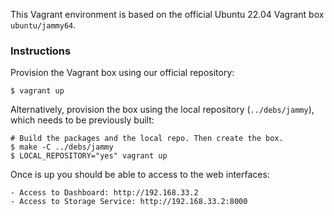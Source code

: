 This Vagrant environment is based on the official Ubuntu 22.04 Vagrant box
`ubuntu/jammy64`.

### Instructions

Provision the Vagrant box using our official repository:

    $ vagrant up

Alternatively, provision the box using the local repository (`../debs/jammy`),
which needs to be previously built:

    # Build the packages and the local repo. Then create the box.
    $ make -C ../debs/jammy
    $ LOCAL_REPOSITORY="yes" vagrant up

Once is up you should be able to access to the web interfaces:

    - Access to Dashboard: http://192.168.33.2
    - Access to Storage Service: http://192.168.33.2:8000
